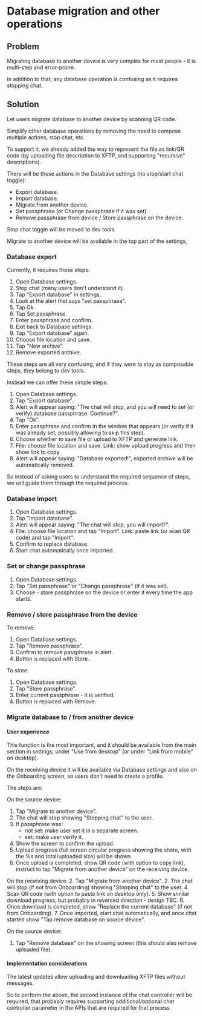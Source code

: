 # Database migration and other operations

## Problem

Migrating database to another device is very complex for most people - it is multi-step and error-prone.

In addition to that, any database operation is confusing as it requires stopping chat.

## Solution

Let users migrate database to another device by scanning QR code.

Simplify other database operations by removing the need to compose multiple actions, stop chat, etc.

To support it, we already added the way to represent the file as link/QR code (by uploading file description to XFTP, and supporting "recursive" descriptions).

There will be these actions in the Database settings (no stop/start chat toggle):

- Export database.
- Import database.
- Migrate from another device.
- Set passphrase (or Change passphrase if it was set).
- Remove passphrase from device / Store passphrase on the device.

Stop chat toggle will be moved to dev tools.

Migrate to another device will be available in the top part of the settings, 


### Database export

Currently, it requires these steps:

1. Open Database settings.
2. Stop chat (many users don't understand it).
3. Tap "Export database" in settings.
4. Look at the alert that says "set passphrase".
5. Tap Ok.
6. Tap Set passphrase.
7. Enter passphrase and confirm.
8. Exit back to Database settings.
9. Tap "Export database" again.
10. Choose file location and save.
11. Tap "New archive".
12. Remove exported archive.

These steps are all very confusing, and if they were to stay as composable steps, they belong to dev tools.

Instead we can offer these simple steps:

1. Open Database settings.
2. Tap "Export database".
3. Alert will appear saying: "The chat will stop, and you will need to set (or verify) database passphrase. Continue?".
4. Tap "Ok".
5. Enter passphrase and confirm in the window that appears (or verify if it was already set, possibly allowing to skip this step).
7. Choose whether to save file or upload to XFTP and generate link.
8. File: choose file location and save.
   Link: show upload progress and then show link to copy.
9. Alert will appear saying: "Database exported!", exported archive will be automatically removed.

So instead of asking users to understand the required sequence of steps, we will guide them through the required process.

### Database import

1. Open Database settings.
2. Tap "Import database".
3. Alert will appear saying: "The chat will stop, you will import?".
4. File: choose file location and tap "Import".
   Link: paste link (or scan QR code) and tap "Import".
5. Confirm to replace database.
6. Start chat automatically once imported.

### Set or change passphrase

1. Open Database settings.
2. Tap "Set passphrase" or "Change passphrase" (if it was set).
3. Choose - store passphrase on the device or enter it every time the app starts.

### Remove / store passphrase from the device

To remove:

1. Open Database settings.
2. Tap "Remove passphrase".
3. Confirm to remove passphrase in alert.
4. Button is replaced with Store.

To store:

1. Open Database settings.
2. Tap "Store passphrase".
3. Enter current passphrase - it is verified.
4. Button is replaced with Remove.

### Migrate database to / from another device

#### User experience

This function is the most important, and it should be available from the main section in settings, under "Use from desktop" (or under "Link from mobile" on desktop).

On the receiving device it will be available via Database settings and also on the Onboarding screen, so users don't need to create a profile.

The steps are:

On the source device:
1. Tap "Migrate to another device".
2. The chat will stop showing "Stopping chat" to the user.
3. If passphrase was:
   - not set: make user set it in a separate screen.
   - set: make user verify it.
5. Show the screen to confirm the upload.
6. Upload progress (full screen circular progress showing the share, with the %s and total/uploaded size) will be shown.
7. Once upload is completed, show QR code (with option to copy link), instruct to tap "Migrate from another device" on the receiving device.

On the receiving device:
2. Tap "Migrate from another device".
2. The chat will stop (if not from Onboarding) showing "Stopping chat" to the user.
4. Scan QR code (with option to paste link on desktop only).
5. Show similar download progress, but probably in reversed direction - design TBC.
6. Once download is completed, show "Replace the current database" (if not from Onboarding).
7. Once imported, start chat automatically, and once chat started show "Tap remove database on source device".

On the source device:
1. Tap "Remove database" on the showing screen (this should also remove uploaded file).

#### Implementation considerations

The latest updates allow uploading and downloading XFTP files without messages.

So to perform the above, the second instance of the chat controller will be required, that probably requires supporting additional/optional chat controller parameter in the APIs that are required for that process.
